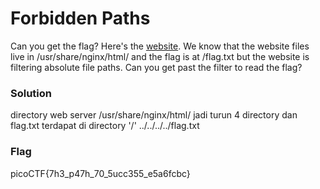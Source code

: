 <h1>Forbidden Paths</h1>
<p>Can you get the flag?
Here's the <a href='http://saturn.picoctf.net:55827/'>website</a>.
We know that the website files live in /usr/share/nginx/html/ and the flag is at /flag.txt but the website is filtering absolute file paths. Can you get past the filter to read the flag?</p>

<h3>Solution</h3>
<p>directory web server /usr/share/nginx/html/ jadi turun 4 directory dan flag.txt terdapat di directory '/' ../../../../flag.txt</p>
<h3>Flag</h3>
<p>picoCTF{7h3_p47h_70_5ucc355_e5a6fcbc}</p>
